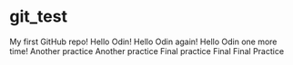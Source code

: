 # git_test
My first GitHub repo!
Hello Odin!
Hello Odin again!
Hello Odin one more time!
Another practice
Another practice
Final practice
Final Final Practice
